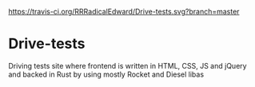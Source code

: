 https://travis-ci.org/RRRadicalEdward/Drive-tests.svg?branch=master
# Drive-tests
Driving tests site where frontend is written in HTML, CSS, JS and jQuery and backed in Rust by using mostly Rocket and Diesel libas
